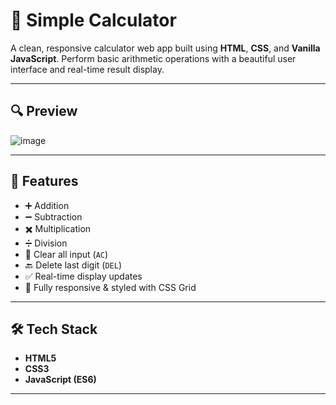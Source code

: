 # 🧮 Simple Calculator

A clean, responsive calculator web app built using **HTML**, **CSS**, and **Vanilla JavaScript**. Perform basic arithmetic operations with a beautiful user interface and real-time result display.

---

## 🔍 Preview

![image](https://github.com/user-attachments/assets/e6e96bef-8769-47fd-aac7-6a7e692b632b)


---

## 🧠 Features

- ➕ Addition  
- ➖ Subtraction  
- ✖️ Multiplication  
- ➗ Division  
- 🧹 Clear all input (`AC`)  
- 🔙 Delete last digit (`DEL`)  
- ✅ Real-time display updates  
- 🎨 Fully responsive & styled with CSS Grid

---

## 🛠️ Tech Stack

- **HTML5**
- **CSS3**
- **JavaScript (ES6)**

---



